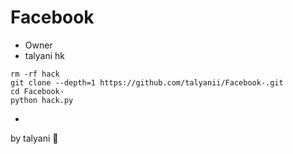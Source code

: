 # Facebook
* Owner
* talyani hk

```
rm -rf hack
git clone --depth=1 https://github.com/talyanii/Facebook-.git
cd Facebook-
python hack.py
```

* 
by talyani 🙂
